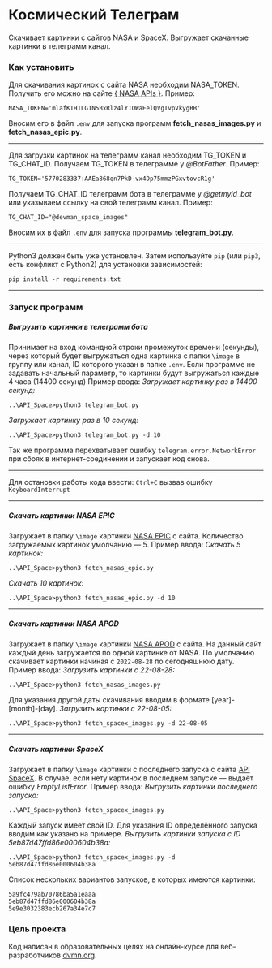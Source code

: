 # Космический Телеграм

Скачивает картинки с сайтов NASA и SpaceX. 
Выгружает скачанные картинки в телеграмм канал.

### Как установить 

Для скачивания картинок с сайта NASA необходим NASA_TOKEN. 
Получить его можно на сайте [{ NASA APIs }](https://api.nasa.gov/). 
Пример:
```
NASA_TOKEN='mlafKIH1LG1N5BxRlz4lY1OWaEelQVgIvpVkygBB'
```
Вносим его в файл `.env` для запуска программ **fetch_nasas_images.py** и **fetch_nasas_epic.py**.
___
Для загрузки картинок на телеграмм канал необходим TG_TOKEN и TG_CHAT_ID.
Получаем TG_TOKEN в телеграмме у *@BotFather*.
Пример:
```
TG_TOKEN='5770283337:AAEa868qn7PkD-vx4Dp75mmzPGxvtovcR1g'
```
Получаем TG_CHAT_ID телеграмм бота в телеграмме у *@getmyid_bot* или указываем ссылку на свой телеграмм канал.
Пример: 
```
TG_CHAT_ID="@devman_space_images"
```
Вносим их в файл `.env` для запуска программы **telegram_bot.py**.

___
Python3 должен быть уже установлен. 
Затем используйте `pip` (или `pip3`, есть конфликт с Python2) для установки зависимостей:
```
pip install -r requirements.txt
```
___
### Запуск программ
##### Выгрузить картинки в телеграмм бота
Принимает на вход командной строки промежуток времени (секунды), через который будет выгружаться одна картинка с папки ``\image`` в группу или канал, ID которого указан в папке `.env`.
Eсли программе не задавать начальный параметр, то картинки будут выгружаться каждые 4 часа (14400 секунд)
Пример ввода: 
*Загружает картинку раз в 14400 секунд:*
```
..\API_Space>python3 telegram_bot.py
```
*Загружает картинку раз в 10 секунд:*
```
..\API_Space>python3 telegram_bot.py -d 10
```

Так же программа перехватывает ошибку `telegram.error.NetworkError` при сбоях в интернет-соединении и запускает код снова.
___
Для остановки работы кода ввести:
``Ctrl+C`` вызвав ошибку `KeyboardInterrupt`
___
##### Скачать картинки NASA EPIC
Загружает в папку ``\image`` картинки [NASA EPIC](https://api.nasa.gov/) с сайта. Количество загружаемых картинок умолчанию — 5.
Пример ввода:
*Скачать 5 картинок:*
```
..\API_Space>python3 fetch_nasas_epic.py
```
*Скачать 10 картинок:*
```
..\API_Space>python3 fetch_nasas_epic.py -d 10 
```
___
##### Скачать картинки NASA APOD
Загружает в папку ``\image`` картинки [NASA APOD](https://api.nasa.gov/) с сайта.
На данный сайт каждый день загружается по одной картинке от NASA. 
По умолчанию скачивает картинки начиная с `2022-08-28` по сегодняшнюю дату. 
Пример ввода:
*Загрузить картинки с 22-08-28:*
```
..\API_Space>python3 fetch_nasas_images.py
```
Для указания другой даты скачивания вводим в формате [year]-[month]-[day].
*Загрузить картинки с 22-08-05:*
```
..\API_Space>python3 fetch_spacex_images.py -d 22-08-05
```
___
##### Скачать картинки SpaceX
Загружает в папку ``\image`` картинки с последнего запуска с сайта [API SpaceX]('https://api.spacexdata.com/v5/launches/latest'). В случае, если нету картинок в последнем запуске — выдаёт ошибку *EmptyListError*.
Пример ввода:
*Выгрузить картинки последнего запуска:*
```
..\API_Space>python3 fetch_spacex_images.py
```
Каждый запуск имеет свой ID. Для указания ID определённого запуска вводим как указано на примере.
*Выгрузить картинки запуска с ID 5eb87d47ffd86e000604b38a:*
```
..\API_Space>python3 fetch_spacex_images.py -d 5eb87d47ffd86e000604b38a
```
Список нескольких вариантов запусков, в которых имеются картинки:
```
5a9fc479ab70786ba5a1eaaa
5eb87d47ffd86e000604b38a
5e9e3032383ecb267a34e7c7
```

### Цель проекта

Код написан в образовательных целях на онлайн-курсе для веб-разработчиков [dvmn.org](https://dvmn.org/).
